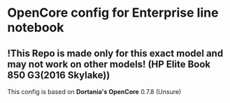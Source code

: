 # OpenCore config for Enterprise line notebook

## !This Repo is made only for this exact model and may not work on other models! (HP Elite Book 850 G3(2016 Skylake))

This config is based on **Dortania's OpenCore** 0.7.8 (Unsure)
